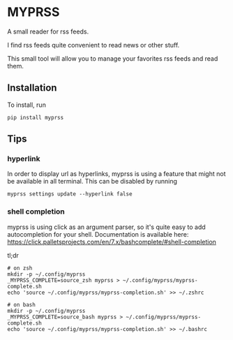 # MYPRSS

A small reader for rss feeds.

I find rss feeds quite convenient to read news or other stuff.

This small tool will allow you to manage your favorites rss feeds and read them.

## Installation
To install, run
```
pip install myprss
```

## Tips

### hyperlink
In order to display url as hyperlinks, myprss is using a feature that might not be available in all terminal.
This can be disabled by running
```
myprss settings update --hyperlink false
```

### shell completion
myprss is using click as an argument parser, so it's quite easy to add autocompletion for your shell.
Documentation is available here: https://click.palletsprojects.com/en/7.x/bashcomplete/#shell-completion

tl;dr
```
# on zsh
mkdir -p ~/.config/myprss
_MYPRSS_COMPLETE=source_zsh myprss > ~/.config/myprss/myprss-complete.sh
echo 'source ~/.config/myprss/myprss-completion.sh' >> ~/.zshrc

# on bash
mkdir -p ~/.config/myprss
_MYPRSS_COMPLETE=source_bash myprss > ~/.config/myprss/myprss-complete.sh
echo 'source ~/.config/myprss/myprss-completion.sh' >> ~/.bashrc
```
